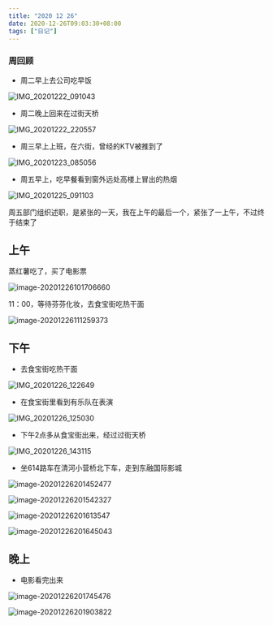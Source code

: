 ```yaml
---
title: "2020 12 26"
date: 2020-12-26T09:03:30+08:00
tags: ["日记"]
---
```


### 周回顾

- 周二早上去公司吃早饭

![IMG_20201222_091043](https://i.loli.net/2020/12/26/pJArvjdLnWxTNCs.jpg)

- 周二晚上回来在过街天桥

![IMG_20201222_220557](https://i.loli.net/2020/12/26/3hLYdc78kAMZQyS.jpg)

- 周三早上上班，在六街，曾经的KTV被推到了

![IMG_20201223_085056](https://i.loli.net/2020/12/26/ZH5sOrokCvhP8t4.jpg)

- 周五早上，吃早餐看到窗外远处高楼上冒出的热烟

![IMG_20201225_091103](https://i.loli.net/2020/12/26/Q86ozwbRjqIS1h3.jpg)

周五部门组织述职，是紧张的一天，我在上午的最后一个，紧张了一上午，不过终于结束了



## 上午

蒸红薯吃了，买了电影票

![image-20201226101706660](https://i.loli.net/2020/12/26/dT8ze4kZJYWsA2L.png)

11：00，等待芬芬化妆，去食宝街吃热干面

![image-20201226111259373](https://i.loli.net/2020/12/26/FLhU964Gn3ljxoQ.png)



## 下午

- 去食宝街吃热干面

![IMG_20201226_122649](https://i.loli.net/2020/12/26/cBOR9WZFdhXlfio.jpg)

- 在食宝街里看到有乐队在表演

![IMG_20201226_125030](https://i.loli.net/2020/12/26/q2DK61msfivO5RL.jpg)

- 下午2点多从食宝街出来，经过过街天桥

![IMG_20201226_143115](https://i.loli.net/2020/12/26/pwdGrmY1xN5Q3C8.jpg)

- 坐614路车在清河小营桥北下车，走到东融国际影城

![image-20201226201452477](https://i.loli.net/2020/12/26/ONJ3LcZmS7CywVK.png)

![image-20201226201542327](https://i.loli.net/2020/12/26/4eWLbcZpNO9ovqa.png)

![image-20201226201613547](https://i.loli.net/2020/12/26/dzSj1Z3C4bRWMeg.png)

![image-20201226201645043](https://i.loli.net/2020/12/26/rsxfnp3Z5J1dqRY.png)



## 晚上

- 电影看完出来

![image-20201226201745476](https://i.loli.net/2020/12/26/akxM1OZVHDQr5XE.png)

![image-20201226201903822](https://i.loli.net/2020/12/26/lWvtNVTeFRXyBur.png)